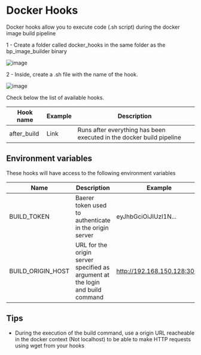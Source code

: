 # Docker Hooks

Docker hooks allow you to execute code (.sh script) during the docker image build pipeline

1 - Create a folder called docker_hooks in the same folder as the bp_image_builder binary

![image](https://user-images.githubusercontent.com/13484138/155405333-813926b2-6be2-48b8-8ae6-611abd7c47fb.png)

2 - Inside, create a .sh file with the name of the hook.

![image](https://user-images.githubusercontent.com/13484138/155405493-e9bae164-f831-4a47-9de0-8e0af0f08792.png)

Check below the list of available hooks.

|Hook name|Example|Description|
|---|---|---|
|after_build|Link|Runs after everything has been executed in the docker build pipeline|

## Environment variables

These hooks will have access to the following environment variables

|Name|Description|Example|
|---|---|---|
|BUILD_TOKEN|Baerer token used to authenticate in the origin server|eyJhbGciOiJIUzI1N...|
|BUILD_ORIGIN_HOST|URL for the origin server specified as argument at the login and build command |http://192.168.150.128:3000|

## Tips

-  During the execution of the build command, use a origin URL reacheable in the docker context (Not localhost) to be able to make HTTP requests using wget from your hooks
